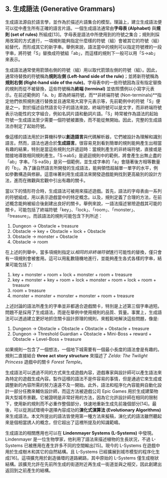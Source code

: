 ## 3. 生成語法 (Generative Grammars)

生成語法源自於語言學，並作為於描述片語集合的模型。理論上，建立生成語法便可以從中產生所有正確的語言片語。一個生成語法通常由**字母表 (Alphabet)** 與**規則 (set of rules)** 所組成[13]。字母表是語法中所使用到的符號之集合；規則則採用改寫的方式進行，一項規則能夠指定什麼樣的符號（組）會被其它的符號（組）給替代，而形成其它的新字串。舉例來說，語法當中的規則可以指定符號裡的一段字串，將符號「S」替換成符號組「ab」，而這樣的規則下一般可以用「S→ab」來表示。

生成語法通常使用箭頭右側的符號（組）用以取代箭頭左側的符號（組）。因此，通常待替換的符號稱為**規則左側 (Left-hand side of the rule)**；並將新符號稱為**規則右側 (Right-hand side of the rule)**。字母表中的一些符號因為沒有指定替換的規則而從不被替換，這些符號稱為**終端 (terminal)** 並依照慣例以小寫字元表示。在前述範例的「a、b」即為終端符號，而**非終端符號 (Non-terminals)**指定他們依照規則進行替換並且通常用大寫字元表示等，先前範例中的符號「S」便是之一。對於描述自然語言句子的語法來說，終端符號可以是文字，而非終端符號表示功能性的文字組合，例如名詞片語和動詞片語。「S」時常被作為語法的起始符號一生成語法至少需要一個符號被置換，而不能從無開始。因此，完整的生成語法亦制定了起始符號。

像這樣的語法用於計算機科學以**創造語言**與代碼解析器，它們被設計為理解和識別語言。然而，語法也適合於**生成語言**。很容易見到看到簡單的規則能夠產生出相當有趣的結果，特別是當這些規則允許遞迴時：當規則產生的非終端符號，直接或是間接地導致相同規則產生。「S→abS」是遞迴規則中的範例，將會產生出無止盡的「ab」字串。「S→aSb」是另一個範例，並生成字串的「a」會隨著後方相等數量的「b」。為了讓自然語言所開發的生成語法，能夠領悟超越單一單字的水平，例如參數構造與修辭。這意味著利用生成語法來開發遊戲能夠找到更高級別的設計方法，進而在微觀與宏觀中引出有趣的關卡。

當以下的情形符合時，生成語法可被用來描述遊戲。首先，語法的字母表由一系列的符號組成，用以表示遊戲當中的特定概念。以及，規則定義了合理的方法，在前述概念能夠被組合後創建出良好的關卡。舉例來說，一語法描述冒險遊戲其可能的關卡，可能包括了終端符號「key」、「lock」、「room」、「monster」、「treasure」。而該語法的規則可能包含下列所述：

1. Dungeon → Obstacle + treasure
2. Obstacle → key + Obstacle + lock + Obstacle
3. Obstacle → monster + Obstacle
4. Obstacle → room

在上述的列舉中，當多項規則指定以*相同的非終端符號*進行可能性的替換，僅只會有一項規則會被套用。這可以用亂數隨機地進行，並能夠產生各式各樣的字串，結果可能包括了:

1. key + monster + room + lock + monster + room + treasure
2. key + monster + key + room + lock + monster + room + lock + room + treasure
3. room + treasure
4. monster + monster + monster + monster + room + treasure
 
上述討論的語法所產生的字串並非都適合遊戲關卡，特別是上述第三個字串過短。問題不是採用了生成語法，而是在舉例中使用規則的品質、質量。事實上，生成語法可以透過建立更好地抓住關卡設計原理的規則，來輕鬆地解決這些問題，像是:

1. Dungeon → Obstacle + Obstacle + Obstacle + Obstacle + treasure
2. Dungeon → Threshold Guardian + Obstacle + Mini-Boss + reward + Obstacle + Level-Boss + treasure

如果規則一包含了一個想法，一個地下城需要有一個最小長度的語法會是有趣的。規則二直接結合 **three act story structure** 來描述了 *Zelda: The Twilight Princess* 遊戲中的關卡 *Forest Temple*。

生成語法可以透過不同的方式來生成遊戲內容，遊戲專家與設計師可以產生語法來為特定的遊戲生成內容。製作這樣的語法不是件容易的事情，但是通過它來生成或調整新的內容所需的努力遠遠不及一開始。此外，語法和程序化內容能夠自動化設計一部分任務來輔佐設計師，而這方法被遊戲公司 Epic Games 用於生成建築物與大型城市景觀。它被證明是非常好用的方法，因為它允許設計師在相同的限制下，使用新的規則而不必重作整個部分，快速地重新生成先前幾個部分[14]。最後，可以從測試環境中選擇內容成功的**演化式演算法 (Evolutionary Algorithms)** 來生成語法。本文所提出的語法皆使用第一種方法來擬稿，演化式的語法雖然聽起來是個相當誘人的概念，但它超出了這裡所提及的知識範疇。

生成語法的相關應用也可以在 **Lindenmayer Systems (L-Systems)** 中發現。Lindenmayer 是一位生物學家，他利用了語法來描述植物的生長狀況，不過 L-Systems 已被應用在產生許多不同的空間輸出[15]。現今的 L-Systems 在遊戲中用於生成樹木和其它的自然結構。且 L-Systems 已經擴展到城市模型的程序化生成[16]。這項擴充用於創造循環的道路網路，其中原始的 L-Systems 僅生成樹狀結構。該擴充允許在先前所生成的街道附近再生成一街道並與之相交，因此創建出返回到之前產生的結構。
